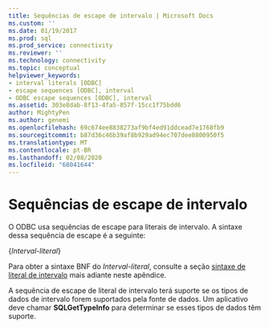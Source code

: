 ```yaml
---
title: Sequências de escape de intervalo | Microsoft Docs
ms.custom: ''
ms.date: 01/19/2017
ms.prod: sql
ms.prod_service: connectivity
ms.reviewer: ''
ms.technology: connectivity
ms.topic: conceptual
helpviewer_keywords:
- interval literals [ODBC]
- escape sequences [ODBC], interval
- ODBC escape sequences [ODBC], interval
ms.assetid: 303e8dab-8f13-4fa5-857f-15cc1f75bdd6
author: MightyPen
ms.author: genemi
ms.openlocfilehash: 69c674ee8838273af9bf4ed91ddcead7e1768fb9
ms.sourcegitcommit: b87d36c46b39af8b929ad94ec707dee8800950f5
ms.translationtype: MT
ms.contentlocale: pt-BR
ms.lasthandoff: 02/08/2020
ms.locfileid: "68041644"
---
```

# <a name="interval-escape-sequences"></a>Sequências de escape de intervalo
O ODBC usa sequências de escape para literais de intervalo. A sintaxe dessa sequência de escape é a seguinte:  
  
 {*Interval-literal*}  
  
 Para obter a sintaxe BNF do *Interval-literal*, consulte a seção [sintaxe de literal de intervalo](../../../odbc/reference/appendixes/interval-literal-syntax.md) mais adiante neste apêndice.  
  
 A sequência de escape de literal de intervalo terá suporte se os tipos de dados de intervalo forem suportados pela fonte de dados. Um aplicativo deve chamar **SQLGetTypeInfo** para determinar se esses tipos de dados têm suporte.
